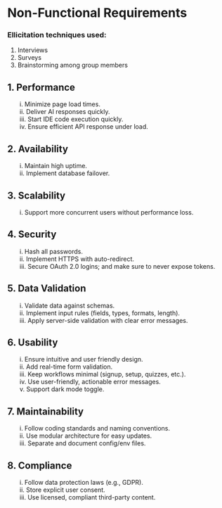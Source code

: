 # Non-Functional Requirements

### Ellicitation techniques used:
1. Interviews
2. Surveys 
3. Brainstorming among group members

## 1. Performance  
  i. Minimize page load times.  
  ii. Deliver AI responses quickly.  
  iii. Start IDE code execution quickly.  
  iv. Ensure efficient API response under load.  

## 2. Availability  
  i. Maintain high uptime.  
  ii. Implement database failover.  

## 3. Scalability  
  i. Support more concurrent users without performance loss.  

## 4. Security  
  i. Hash all passwords.  
  ii. Implement HTTPS with auto-redirect.  
  iii. Secure OAuth 2.0 logins; and make sure to never expose tokens.  

## 5. Data Validation  
  i. Validate data against schemas.  
  ii. Implement input rules (fields, types, formats, length).  
  iii. Apply server-side validation with clear error messages.  

## 6. Usability  
  i. Ensure intuitive and user friendly design.    
  ii. Add real-time form validation.  
  iii. Keep workflows minimal (signup, setup, quizzes, etc.).  
  iv. Use user-friendly, actionable error messages.  
  v. Support dark mode toggle.  

## 7. Maintainability  
  i. Follow coding standards and naming conventions.  
  ii. Use modular architecture for easy updates.  
  iii. Separate and document config/env files.  

## 8. Compliance  
  i. Follow data protection laws (e.g., GDPR).  
  ii. Store explicit user consent.  
  iii. Use licensed, compliant third-party content.
